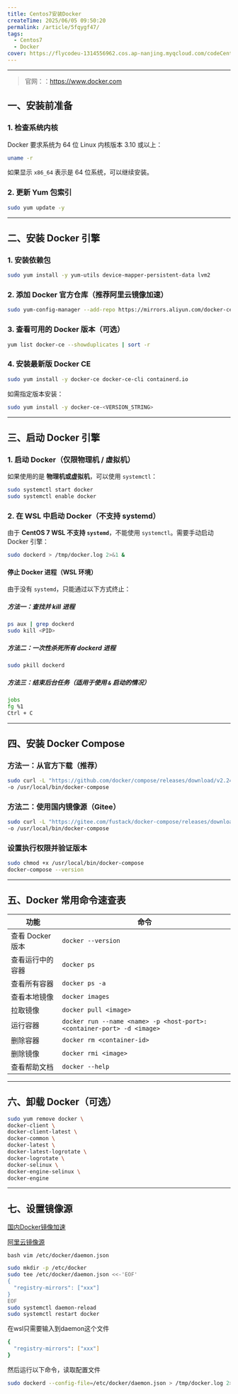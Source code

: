 ```yaml
---
title: Centos7安装Docker
createTime: 2025/06/05 09:50:20
permalink: /article/5fqygf47/
tags:
  - Centos7
  - Docker
cover: https://flycodeu-1314556962.cos.ap-nanjing.myqcloud.com/codeCenterImg/%E5%BE%AE%E4%BF%A1%E5%9B%BE%E7%89%87_20250606090917.jpg
---
```




------
> 官网：：https://www.docker.com
## 一、安装前准备

### 1. 检查系统内核

Docker 要求系统为 64 位 Linux 内核版本 3.10 或以上：

```bash
uname -r
```

如果显示 `x86_64` 表示是 64 位系统，可以继续安装。

### 2. 更新 Yum 包索引

```bash
sudo yum update -y
```

------

## 二、安装 Docker 引擎

### 1. 安装依赖包

```bash
sudo yum install -y yum-utils device-mapper-persistent-data lvm2
```

### 2. 添加 Docker 官方仓库（推荐阿里云镜像加速）

```bash
sudo yum-config-manager --add-repo https://mirrors.aliyun.com/docker-ce/linux/centos/docker-ce.repo
```

### 3. 查看可用的 Docker 版本（可选）

```bash
yum list docker-ce --showduplicates | sort -r
```

### 4. 安装最新版 Docker CE

```bash
sudo yum install -y docker-ce docker-ce-cli containerd.io
```

如需指定版本安装：

```bash
sudo yum install -y docker-ce-<VERSION_STRING>
```

------

## 三、启动 Docker 引擎

### 1. 启动 Docker（仅限物理机 / 虚拟机）

如果使用的是 **物理机或虚拟机**，可以使用 `systemctl`：

```bash
sudo systemctl start docker
sudo systemctl enable docker
```

### 2. 在 WSL 中启动 Docker（不支持 systemd）

由于 **CentOS 7 WSL 不支持 `systemd`**，不能使用 `systemctl`。需要手动启动 Docker 引擎：

```bash
sudo dockerd > /tmp/docker.log 2>&1 &
```

#### 停止 Docker 进程（WSL 环境）

由于没有 `systemd`，只能通过以下方式终止：

##### 方法一：查找并 kill 进程

```bash
ps aux | grep dockerd
sudo kill <PID>
```

##### 方法二：一次性杀死所有 dockerd 进程

```bash
sudo pkill dockerd
```

##### 方法三：结束后台任务（适用于使用 `&` 启动的情况）

```bash
jobs
fg %1
Ctrl + C
```

------

## 四、安装 Docker Compose

### 方法一：从官方下载（推荐）

```bash
sudo curl -L "https://github.com/docker/compose/releases/download/v2.24.1/docker-compose-$(uname -s)-$(uname -m)" \
-o /usr/local/bin/docker-compose
```

### 方法二：使用国内镜像源（Gitee）

```bash
sudo curl -L "https://gitee.com/fustack/docker-compose/releases/download/v2.24.1/docker-compose-linux-x86_64" \
-o /usr/local/bin/docker-compose
```

### 设置执行权限并验证版本

```bash
sudo chmod +x /usr/local/bin/docker-compose
docker-compose --version
```

------

## 五、Docker 常用命令速查表

| 功能             | 命令                                                         |
| ---------------- | ------------------------------------------------------------ |
| 查看 Docker 版本 | `docker --version`                                           |
| 查看运行中的容器 | `docker ps`                                                  |
| 查看所有容器     | `docker ps -a`                                               |
| 查看本地镜像     | `docker images`                                              |
| 拉取镜像         | `docker pull <image>`                                        |
| 运行容器         | `docker run --name <name> -p <host-port>:<container-port> -d <image>` |
| 删除容器         | `docker rm <container-id>`                                   |
| 删除镜像         | `docker rmi <image>`                                         |
| 查看帮助文档     | `docker --help`                                              |

------

## 六、卸载 Docker（可选）

```bash
sudo yum remove docker \
docker-client \
docker-client-latest \
docker-common \
docker-latest \
docker-latest-logrotate \
docker-logrotate \
docker-selinux \
docker-engine-selinux \
docker-engine
```

------

## 七、设置镜像源
[国内Docker镜像加速](https://status.1panel.top/status/docker)

[阿里云镜像源](https://cr.console.aliyun.com/cn-hangzhou/instances/mirrors)

``bash
vim /etc/docker/daemon.json
``

```bash
sudo mkdir -p /etc/docker
sudo tee /etc/docker/daemon.json <<-'EOF'
{
  "registry-mirrors": ["xxx"]
}
EOF
sudo systemctl daemon-reload
sudo systemctl restart docker
```
在wsl只需要输入到daemon这个文件
```bash
{
  "registry-mirrors": ["xxx"]
}
```
然后运行以下命令，读取配置文件
```bash
sudo dockerd --config-file=/etc/docker/daemon.json > /tmp/docker.log 2>&1 &
```